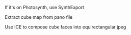 If it's on Photosynth, use SynthExport

Extract cube map from pano file

Use ICE to compose cube faces into equirectangular jpeg